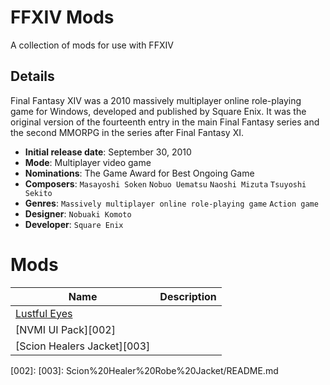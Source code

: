 # FFXIV Mods
A collection of mods for use with FFXIV

## Details
Final Fantasy XIV was a 2010 massively multiplayer online role-playing game for Windows, developed and published by Square Enix. It was the original version of the fourteenth entry in the main Final Fantasy series and the second MMORPG in the series after Final Fantasy XI.

- **Initial release date**: September 30, 2010
- **Mode**: Multiplayer video game
- **Nominations**: The Game Award for Best Ongoing Game
- **Composers**: `Masayoshi Soken` `Nobuo Uematsu` `Naoshi Mizuta` `Tsuyoshi Sekito`
- **Genres**: `Massively multiplayer online role-playing game` `Action game`
- **Designer**: `Nobuaki Komoto`
- **Developer**: `Square Enix`

# Mods

| Name | Description |
| - | - |
[Lustful Eyes][001] | 
[NVMI UI Pack][002] |
[Scion Healers Jacket][003] |


[001]: Lustfule%20Eyes/README.md
[002]: 
[003]: Scion%20Healer%20Robe%20Jacket/README.md

